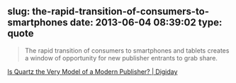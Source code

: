 slug: the-rapid-transition-of-consumers-to-smartphones
date: 2013-06-04 08:39:02
type: quote
---

> The rapid transition of consumers to smartphones and tablets creates a window of opportunity for new publisher entrants to grab share.

[Is Quartz the Very Model of a Modern Publisher? | Digiday](http://www.digiday.com/publishers/is-quartz-the-very-model-of-a-modern-publisher/)
